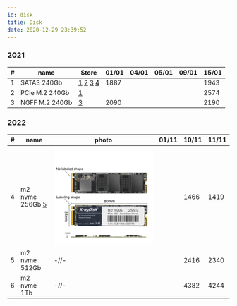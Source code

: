 ```yaml
---
id: disk
title: Disk
date: 2020-12-29 23:39:52
---
```


### 2021

| # | name | Store | 01/01 | 04/01 | 05/01 | 09/01 | 15/01 |
| --- | --- | --- | --- | --- | --- | --- | --- |
| 1 | SATA3 240Gb | [1](https://aliexpress.ru/item/32958542268.html 'KingSpec Factory Store') [2](https://aliexpress.ru/item/4001289893938.html 'KingSpec SSD store') [3](https://aliexpress.ru/item/32595324956.html 'KingSpec Official Store') [4](https://aliexpress.ru/item/32619568729.html 'Computer&SSD Storage Factory Store') | 1887 |  |  |  | 1943 |
| 2 | PCIe M.2 240Gb | [1](https://aliexpress.ru/item/32958542268.html 'KingSpec Factory Store') |  |  |  |  | 2574 |
| 3 | NGFF M.2 240Gb | [3](https://aliexpress.ru/item/32364627961.html 'KingSpec Official Store') | 2090 |  |  |  | 2190 |

### 2022

| # | name | photo | 01/11 | 10/11 | 11/11 |
| --- | --- | --- | --- | --- | --- |
| 4 | m2 nvme 256Gb [5](https://aliexpress.ru/item/4000956226768.html 'Xraydisk Official Store') | [![XrayDisk-M-2-SSD-M2-256-PCIe-NVME-128-512](img/XrayDisk-M-2-SSD-M2-256-PCIe-NVME-128-512.webp)](img/XrayDisk-M-2-SSD-M2-256-PCIe-NVME-128-512.webp) |  | 1466 | 1419 |
| 5 | m2 nvme 512Gb | -//- |  | 2416 | 2340 |
| 6 | m2 nvme 1Tb | -//- |  | 4382 | 4244 |
